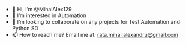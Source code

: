 - 👋 Hi, I’m @MihaiAlex129
- 👀 I’m interested in Automation 
- 💞️ I’m looking to collaborate on any projects for Test Automation and Python SD
- 📫 How to reach me? Email me at: rata.mihai.alexandru@gmail.com


